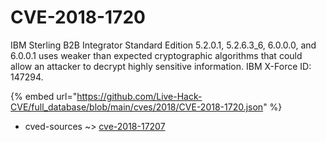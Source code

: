 # CVE-2018-1720

IBM Sterling B2B Integrator Standard Edition 5.2.0.1, 5.2.6.3_6, 6.0.0.0, and 6.0.0.1 uses weaker than expected cryptographic algorithms that could allow an attacker to decrypt highly sensitive information. IBM X-Force ID: 147294.

{% embed url="https://github.com/Live-Hack-CVE/full_database/blob/main/cves/2018/CVE-2018-1720.json" %}


* cved-sources ~> [cve-2018-17207](https://zeste.alice-snow.ru/2018/database/cve-2018-1720/cve-2018-17207-cved-sources)
